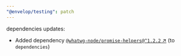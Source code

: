 ```yaml
---
"@envelop/testing": patch
---
```

dependencies updates:
  - Added dependency [`@whatwg-node/promise-helpers@^1.2.2` ↗︎](https://www.npmjs.com/package/@whatwg-node/promise-helpers/v/1.2.2) (to `dependencies`)
